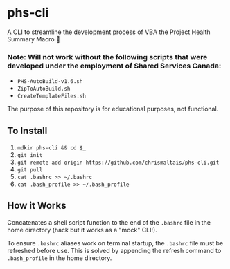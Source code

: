 # phs-cli
A CLI to streamline the development process of VBA the Project Health Summary Macro :running:

### Note: Will not work without the following scripts that were developed under the employment of Shared Services Canada:
- `PHS-AutoBuild-v1.6.sh`
- `ZipToAutoBuild.sh`
- `CreateTemplateFiles.sh`

The purpose of this repository is for educational purposes, not functional.

## To Install
1. `mdkir phs-cli && cd $_`
2. `git init`
3. `git remote add origin https://github.com/chrismaltais/phs-cli.git`
4. `git pull`
5. `cat .bashrc >> ~/.bashrc`
6. `cat .bash_profile >> ~/.bash_profile`

## How it Works
Concatenates a shell script function to the end of the `.bashrc` file in the home directory (hack but it works as a "mock" CLI!). 

To ensure `.bashrc` aliases work on terminal startup, the `.bashrc` file must be refreshed before use. This is solved by appending the refresh command to `.bash_profile` in the home directory.
